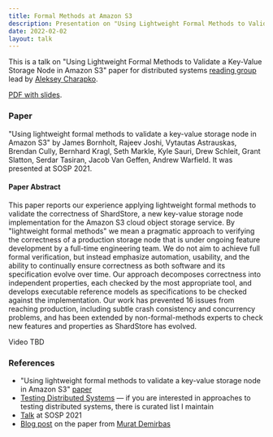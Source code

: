 ```yaml
---
title: Formal Methods at Amazon S3
description: Presentation on "Using Lightweight Formal Methods to Validate a Key-Value Storage Node in Amazon S3" paper for distributed systems reading group.
date: 2022-02-02
layout: talk
---
```


This is a talk on "Using Lightweight Formal Methods to Validate a Key-Value Storage Node in Amazon S3" 
paper for distributed systems [reading group](http://charap.co/category/reading-group/) 
lead by [Aleksey Charapko](https://twitter.com/AlekseyCharapko). 

[PDF with slides](/assets/talks/2022-02-formal-methods-at-amazon-S3.pdf).

### Paper
"Using lightweight formal methods to validate a key-value storage node in Amazon S3" 
by James Bornholt, Rajeev Joshi, Vytautas Astrauskas, Brendan Cully, Bernhard Kragl, 
Seth Markle, Kyle Sauri, Drew Schleit, Grant Slatton, Serdar Tasiran, Jacob Van Geffen,
Andrew Warfield. It was presented at SOSP 2021.

#### Paper Abstract
This paper reports our experience applying lightweight formal methods to validate the correctness 
of ShardStore, a new key-value storage node implementation for the Amazon S3 cloud object storage service. 
By "lightweight formal methods" we mean a pragmatic approach to verifying the correctness 
of a production storage node that is under ongoing feature development by a full-time engineering team. 
We do not aim to achieve full formal verification, but instead emphasize automation, usability, 
and the ability to continually ensure correctness as both software and its specification evolve over time. 
Our approach decomposes correctness into independent properties, each checked by the most appropriate tool, 
and develops executable reference models as specifications to be checked against the implementation. 
Our work has prevented 16 issues from reaching production, including subtle crash consistency and 
concurrency problems, and has been extended by non-formal-methods experts to check new 
features and properties as ShardStore has evolved.

<script async class="speakerdeck-embed" data-id="3b0d36b7552f4643b240cc599491e25b" data-ratio="1.77777777777778" src="//speakerdeck.com/assets/embed.js"></script>


Video TBD

### References
 - "Using lightweight formal methods to validate a key-value storage node in Amazon S3" 
[paper](https://dl.acm.org/doi/abs/10.1145/3477132.3483540)
 - [Testing Distributed Systems](https://asatarin.github.io/testing-distributed-systems/) — if you are interested 
in approaches to testing distributed systems, there is curated list I maintain
 - [Talk](https://youtu.be/YdxvOPenjWI) at SOSP 2021
 - [Blog post](http://muratbuffalo.blogspot.com/2021/10/using-lightweight-formal-methods-to.html) on the paper 
from [Murat Demirbas](https://twitter.com/muratdemirbas)
